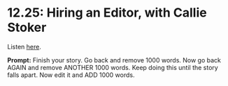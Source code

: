 # 12.25: Hiring an Editor, with Callie Stoker 

Listen [here](http://www.writingexcuses.com/2017/06/18/12-25-hiring-an-editor-with-callie-stoker/). 

**Prompt:** Finish your story. Go back and remove 1000 words. Now go back AGAIN and remove ANOTHER 1000 words. Keep doing this until the story falls apart. Now edit it and ADD 1000 words.
